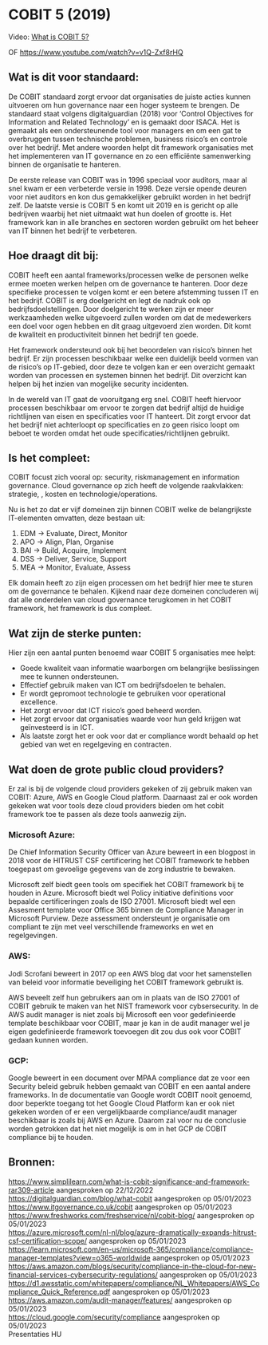 # COBIT 5 (2019)
Video: [What is COBIT 5?](https://www.youtube.com/watch?v=Y8kqh9q3Jwg)

 OF https://www.youtube.com/watch?v=v1Q-Zxf8rHQ

## Wat is dit voor standaard:
De COBIT standaard zorgt ervoor dat organisaties de juiste acties kunnen uitvoeren om hun governance naar een hoger systeem te brengen. De standaard staat volgens digitalguardian (2018) voor ‘Control Objectives for Information and Related Technology’ en is gemaakt door ISACA. Het is gemaakt als een ondersteunende tool voor managers en om een gat te overbruggen tussen technische problemen, business risico’s en controle over het bedrijf. Met andere woorden helpt dit framework organisaties met het implementeren van IT governance en zo een efficiënte samenwerking binnen de organisatie te hanteren.  

De eerste release van COBIT was in 1996 speciaal voor auditors, maar al snel kwam er een verbeterde versie in 1998. Deze versie opende deuren voor niet auditors en kon dus gemakkelijker gebruikt worden in het bedrijf zelf. De laatste versie is COBIT 5 en komt uit 2019 en is gericht op alle bedrijven waarbij het niet uitmaakt wat hun doelen of grootte is. Het framework kan in alle branches en sectoren worden gebruikt om het beheer van IT binnen het bedrijf te verbeteren.
 
## Hoe draagt dit bij:
COBIT heeft een aantal frameworks/processen welke de personen welke ermee moeten werken helpen om de governance te hanteren. Door deze specifieke processen te volgen komt er een betere afstemming tussen IT en het bedrijf. COBIT is erg doelgericht en legt de nadruk ook op bedrijfsdoelstellingen. Door doelgericht te werken zijn er meer werkzaamheden welke uitgevoerd zullen worden om dat de medewerkers een doel voor ogen hebben en dit graag uitgevoerd zien worden. Dit komt de kwaliteit en productiviteit binnen het bedrijf ten goede.

Het framework ondersteund ook bij het beoordelen van risico’s binnen het bedrijf. Er zijn processen beschikbaar welke een duidelijk beeld vormen van de risico’s op IT-gebied, door deze te volgen kan er een overzicht gemaakt worden van processen en systemen binnen het bedrijf. Dit overzicht kan helpen bij het inzien van mogelijke security incidenten.

In de wereld van IT gaat de vooruitgang erg snel. COBIT heeft hiervoor processen beschikbaar om ervoor te zorgen dat bedrijf altijd de huidige richtlijnen van eisen en specificaties voor IT hanteert. Dit zorgt ervoor dat het bedrijf niet achterloopt op specificaties en zo geen risico loopt om beboet te worden omdat het oude specificaties/richtlijnen gebruikt.

## Is het compleet:
COBIT focust zich vooral op: security, riskmanagement en information governance. Cloud governance op zich heeft de volgende raakvlakken: strategie, , kosten en technologie/operations.

Nu is het zo dat er vijf domeinen zijn binnen COBIT welke de belangrijkste IT-elementen omvatten, deze bestaan uit:
1.  EDM -> Evaluate, Direct, Monitor
2.  APO -> Align, Plan, Organise
3.  BAI -> Build, Acquire, Implement
4.  DSS -> Deliver, Service, Support
5.  MEA -> Monitor, Evaluate, Assess

Elk domain heeft zo zijn eigen processen om het bedrijf hier mee te sturen om de governance te behalen. Kijkend naar deze domeinen concluderen wij dat alle onderdelen van cloud governance terugkomen in het COBIT framework, het framework is dus compleet.

## Wat zijn de sterke punten:
Hier zijn een aantal punten benoemd waar COBIT 5 organisaties mee helpt:
-   Goede kwaliteit vaan informatie waarborgen om belangrijke beslissingen mee te kunnen ondersteunen.
-   Effectief gebruik maken van ICT om bedrijfsdoelen te behalen.
-   Er wordt gepromoot technologie te gebruiken voor operational excellence.
-   Het zorgt ervoor dat ICT risico’s goed beheerd worden.
-   Het zorgt ervoor dat organisaties waarde voor hun geld krijgen wat geïnvesteerd is in ICT.
-   Als laatste zorgt het er ook voor dat er compliance wordt behaald op het gebied van wet en regelgeving en contracten.

## Wat doen de grote public cloud providers?
Er zal is bij de volgende cloud providers gekeken of zij gebruik maken van COBIT: Azure, AWS en Google Cloud platform. Daarnaast zal er ook worden gekeken wat voor tools deze cloud providers bieden om het cobit framework toe te passen als deze tools aanwezig zijn.

### Microsoft Azure:
De Chief Information Security Officer van Azure beweert in een blogpost in 2018 voor de HITRUST CSF certificering het COBIT framework te hebben toegepast om gevoelige gegevens van de zorg industrie te bewaken.  

Microsoft zelf biedt geen tools om specifiek het COBIT framework bij te houden in Azure. Microsoft biedt wel Policy initiative definitions voor bepaalde certificeringen zoals de ISO 27001. Microsoft biedt wel een Assesment template voor Office 365 binnen de Compliance Manager in Microsoft Purview. Deze assessment ondersteunt je organisatie om compliant te zijn met veel verschillende frameworks en wet en regelgevingen.
### AWS:
Jodi Scrofani beweert in 2017 op een AWS blog dat voor het samenstellen van beleid voor informatie beveiliging het COBIT framework gebruikt is.  

AWS beveelt zelf hun gebruikers aan om in plaats van de ISO 27001 of COBIT gebruik te maken van het NIST framework voor cybsersecurity. In de AWS audit manager is niet zoals bij Microsoft een voor gedefinieerde template beschikbaar voor COBIT, maar je kan in de audit manager wel je eigen gedefinieerde framework toevoegen dit zou dus ook voor COBIT gedaan kunnen worden.  

### GCP: 
Google beweert in een document over MPAA compliance dat ze voor een Security beleid gebruik hebben gemaakt van COBIT en een aantal andere frameworks. In de documentatie van Google wordt COBIT nooit genoemd, door beperkte toegang tot het Google Cloud Platform kan er ook niet gekeken worden of er een vergelijkbaarde compliance/audit manager beschikbaar is zoals bij AWS en Azure. Daarom zal voor nu de conclusie worden getrokken dat het niet mogelijk is om in het GCP de COBIT compliance bij te houden. 

## Bronnen:
https://www.simplilearn.com/what-is-cobit-significance-and-framework-rar309-article aangesproken op 22/12/2022  
https://digitalguardian.com/blog/what-cobit aangesproken op 05/01/2023  
https://www.itgovernance.co.uk/cobit aangesproken op 05/01/2023  
https://www.freshworks.com/freshservice/nl/cobit-blog/ aangesproken op 05/01/2023  
https://azure.microsoft.com/nl-nl/blog/azure-dramatically-expands-hitrust-csf-certification-scope/ aangesproken op 05/01/2023  
https://learn.microsoft.com/en-us/microsoft-365/compliance/compliance-manager-templates?view=o365-worldwide aangesproken op 05/01/2023  
https://aws.amazon.com/blogs/security/compliance-in-the-cloud-for-new-financial-services-cybersecurity-regulations/ aangesproken op 05/01/2023  
https://d1.awsstatic.com/whitepapers/compliance/NL_Whitepapers/AWS_Compliance_Quick_Reference.pdf aangesproken op 05/01/2023  
https://aws.amazon.com/audit-manager/features/ aangesproken op 05/01/2023  
https://cloud.google.com/security/compliance aangesproken op 05/01/2023  
Presentaties HU
